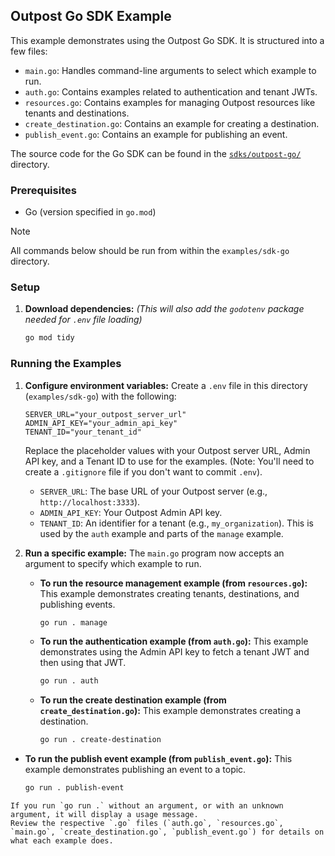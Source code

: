 ## Outpost Go SDK Example

This example demonstrates using the Outpost Go SDK. It is structured into a few files:
*   `main.go`: Handles command-line arguments to select which example to run.
*   `auth.go`: Contains examples related to authentication and tenant JWTs.
*   `resources.go`: Contains examples for managing Outpost resources like tenants and destinations.
*   `create_destination.go`: Contains an example for creating a destination.
*   `publish_event.go`: Contains an example for publishing an event.

The source code for the Go SDK can be found in the [`sdks/outpost-go/`](../../sdks/outpost-go/) directory.


### Prerequisites

*   Go (version specified in `go.mod`)

> [!NOTE]
> All commands below should be run from within the `examples/sdk-go` directory.

### Setup

1.  **Download dependencies:**
    *(This will also add the `godotenv` package needed for `.env` file loading)*
    ```bash
    go mod tidy
    ```

### Running the Examples

1.  **Configure environment variables:**
    Create a `.env` file in this directory (`examples/sdk-go`) with the following:
    ```dotenv
    SERVER_URL="your_outpost_server_url"
    ADMIN_API_KEY="your_admin_api_key"
    TENANT_ID="your_tenant_id"
    ```
    Replace the placeholder values with your Outpost server URL, Admin API key, and a Tenant ID to use for the examples.
    (Note: You'll need to create a `.gitignore` file if you don't want to commit `.env`).

    *   `SERVER_URL`: The base URL of your Outpost server (e.g., `http://localhost:3333`).
    *   `ADMIN_API_KEY`: Your Outpost Admin API key.
    *   `TENANT_ID`: An identifier for a tenant (e.g., `my_organization`). This is used by the `auth` example and parts of the `manage` example.

2.  **Run a specific example:**
    The `main.go` program now accepts an argument to specify which example to run.

    *   **To run the resource management example (from `resources.go`):**
        This example demonstrates creating tenants, destinations, and publishing events.
        ```bash
        go run . manage
        ```

    *   **To run the authentication example (from `auth.go`):**
        This example demonstrates using the Admin API key to fetch a tenant JWT and then using that JWT.
        ```bash
        go run . auth
        ```

    *   **To run the create destination example (from `create_destination.go`):**
        This example demonstrates creating a destination.
        ```bash
        go run . create-destination
        ```

   *   **To run the publish event example (from `publish_event.go`):**
       This example demonstrates publishing an event to a topic.
       ```bash
       go run . publish-event
       ```

    If you run `go run .` without an argument, or with an unknown argument, it will display a usage message.
    Review the respective `.go` files (`auth.go`, `resources.go`, `main.go`, `create_destination.go`, `publish_event.go`) for details on what each example does.